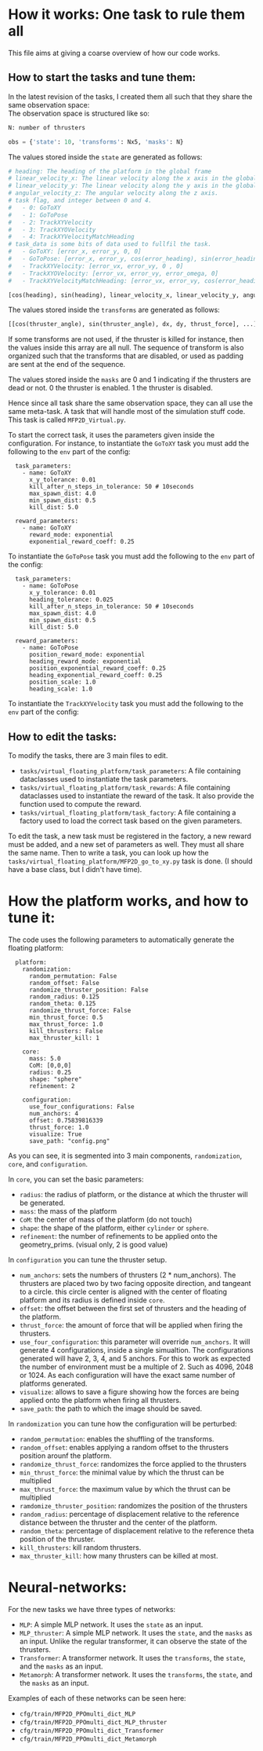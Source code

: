 # How it works: One task to rule them all

This file aims at giving a coarse overview of how our code works.

## How to start the tasks and tune them:

In the latest revision of the tasks, I created them all such that they share the same observation space:\
The observation space is structured like so:
```python
N: number of thrusters

obs = {'state': 10, 'transforms': Nx5, 'masks': N}
```
The values stored inside the `state` are generated as follows:
```python
# heading: The heading of the platform in the global frame
# linear_velocity_x: The linear velocity along the x axis in the global frame
# linear_velocity_y: The linear velocity along the y axis in the global frame
# angular_velocity_z: The angular velocity along the z axis.
# task flag, and integer between 0 and 4.
#   - 0: GoToXY
#   - 1: GoToPose
#   - 2: TrackXYVelocity
#   - 3: TrackXYOVelocity
#   - 4: TrackXYVelocityMatchHeading
# task_data is some bits of data used to fullfil the task.
#   - GoToXY: [error_x, error_y, 0, 0]
#   - GoToPose: [error_x, error_y, cos(error_heading), sin(error_heading)]
#   - TrackXYVelocity: [error_vx, error_vy, 0 , 0]
#   - TrackXYOVelocity: [error_vx, error_vy, error_omega, 0]
#   - TrackXYVelocityMatchHeading: [error_vx, error_vy, cos(error_heading), sin(error_heading)]

[cos(heading), sin(heading), linear_velocity_x, linear_velocity_y, angular_velocity_z, task_flag, task_data_1, task_data_2, task_data_3, task_data_4]
```

The values stored inside the `transforms` are generated as follows:
```python
[[cos(thruster_angle), sin(thruster_angle), dx, dy, thrust_force], ...]
```
If some transforms are not used, if the thruster is killed for instance, then the values inside this array are all null.
The sequence of transform is also organized such that the transforms that are disabled, or used as padding are sent at the end of the sequence.

The values stored inside the `masks` are 0 and 1 indicating if the thrusters are dead or not. 0 the thruster is enabled. 1 the thruster is disabled.

Hence since all task share the same observation space, they can all use the same meta-task. A task that will handle most of the simulation stuff code.
This task is called `MFP2D_Virtual.py`. 

To start the correct task, it uses the parameters given inside the configuration.
For instance, to instantiate the `GoToXY` task you must add the following to the `env` part of the config:
```
  task_parameters: 
    - name: GoToXY
      x_y_tolerance: 0.01
      kill_after_n_steps_in_tolerance: 50 # 10seconds
      max_spawn_dist: 4.0
      min_spawn_dist: 0.5
      kill_dist: 5.0

  reward_parameters:
    - name: GoToXY
      reward_mode: exponential
      exponential_reward_coeff: 0.25
```

To instantiate the `GoToPose` task you must add the following to the `env` part of the config:
```
  task_parameters:
    - name: GoToPose
      x_y_tolerance: 0.01
      heading_tolerance: 0.025
      kill_after_n_steps_in_tolerance: 50 # 10seconds
      max_spawn_dist: 4.0
      min_spawn_dist: 0.5
      kill_dist: 5.0

  reward_parameters:
    - name: GoToPose
      position_reward_mode: exponential
      heading_reward_mode: exponential
      position_exponential_reward_coeff: 0.25
      heading_exponential_reward_coeff: 0.25
      position_scale: 1.0
      heading_scale: 1.0
```

To instantiate the `TrackXYVelocity` task you must add the following to the `env` part of the config:


## How to edit the tasks:
To modify the tasks, there are 3 main files to edit.
- `tasks/virtual_floating_platform/task_parameters`: A file containing dataclasses used to instantiate the task parameters.
- `tasks/virtual_floating_platform/task_rewards`: A file containing dataclasses used to instantiate the reward of the task. It also provide the function used to compute the reward.
- `tasks/virtual_floating_platform/task_factory`: A file containing a factory used to load the correct task based on the given parameters.

To edit the task, a new task must be registered in the factory, a new reward must be added, and a new set of parameters as well. They must all share the same name.
Then to write a task, you can look up how the `tasks/virtual_floating_platform/MFP2D_go_to_xy.py` task is done. (I should have a base class, but I didn't have time).


# How the platform works, and how to tune it:

The code uses the following parameters to automatically generate the floating platform:
```
  platform:
    randomization:
      random_permutation: False
      random_offset: False
      randomize_thruster_position: False
      random_radius: 0.125
      random_theta: 0.125
      randomize_thrust_force: False
      min_thrust_force: 0.5
      max_thrust_force: 1.0
      kill_thrusters: False
      max_thruster_kill: 1

    core:
      mass: 5.0
      CoM: [0,0,0]
      radius: 0.25
      shape: "sphere"
      refinement: 2

    configuration:
      use_four_configurations: False
      num_anchors: 4
      offset: 0.75839816339
      thrust_force: 1.0
      visualize: True
      save_path: "config.png"
```
As you can see, it is segmented into 3 main components, `randomization`, `core`, and `configuration`.

In `core`, you can set the basic parameters:
 - `radius`: the radius of platform, or the distance at which the thruster will be generated.
 - `mass`: the mass of the platform
 - `CoM`: the center of mass of the platform (do not touch)
 - `shape`: the shape of the platform, either `cylinder` or `sphere`.
 - `refinement`: the number of refinements to be applied onto the geometry_prims. (visual only, 2 is good value)

In `configuration` you can tune the thruster setup.
 - `num_anchors`: sets the numbers of thrusters (2 * num_anchors). The thrusters are placed two by two facing opposite direction, and tangeant to a circle. this circle center is aligned with the center of floating platform and its radius is defined inside `core`.
 - `offset`: the offset between the first set of thrusters and the heading of the platform.
 - `thrust_force`: the amount of force that will be applied when firing the thrusters.
 - `use_four_configuration`: this parameter will override `num_anchors`. It will generate 4 configurations, inside a single simualtion. The configurations generated will have 2, 3, 4, and 5 anchors. For this to work as expected the number of environment must be a multiple of 2. Such as 4096, 2048 or 1024. As each configuration will have the exact same number of platforms generated.
 - `visualize`: allows to save a figure showing how the forces are being applied onto the platform when firing all thrusters.
 - `save_path`: the path to which the image should be saved.

In `randomization` you can tune how the configuration will be perturbed:
 - `random_permutation`: enables the shuffling of the transforms.
 - `random_offset`: enables applying a random offset to the thrusters position arounf the platform.
 - `randomize_thrust_force`: randomizes the force applied to the thrusters
 - `min_thrust_force`: the minimal value by which the thrust can be multiplied
 - `max_thrust_force`: the maximum value by which the thrust can be multiplied
 - `ramdomize_thruster_position`: randomizes the position of the thrusters
 - `random_radius`: percentage of displacement relative to the reference distance between the thruster and the center of the platform.
 - `random_theta`: percentage of displacement relative to the reference theta position of the thruster.
 - `kill_thrusters`: kill random thrusters.
 - `max_thruster_kill`: how many thrusters can be killed at most.


# Neural-networks: 
For the new tasks we have three types of networks:
 - `MLP`: A simple MLP network. It uses the `state` as an input.
 - `MLP_thruster`: A simple MLP network. It uses the `state`, and the `masks` as an input. Unlike the regular transformer, it can observe the state of the thrusters.
 - `Transformer`: A transformer network. It uses the `transforms`, the `state`, and the `masks` as an input.
 - `Metamorph`: A transformer network. It uses the `transforms`, the `state`, and the `masks` as an input.

Examples of each of these networks can be seen here:
 - `cfg/train/MFP2D_PPOmulti_dict_MLP`
 - `cfg/train/MFP2D_PPOmulti_dict_MLP_thruster`
 - `cfg/train/MFP2D_PPOmulti_dict_Transformer`
 - `cfg/train/MFP2D_PPOmulti_dict_Metamorph`

